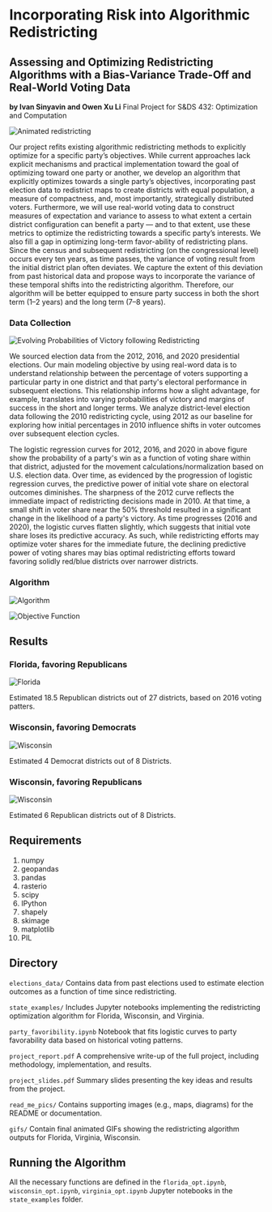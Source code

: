 # Incorporating Risk into Algorithmic Redistricting
## Assessing and Optimizing Redistricting Algorithms with a Bias-Variance Trade-Off and Real-World Voting Data
 **by Ivan Sinyavin and Owen Xu Li**
 Final Project for S&DS 432: Optimization and Computation

![Animated redistricting](gifs/gif/district_optimization.gif)

Our project refits existing algorithmic redistricting methods to explicitly optimize for a specific party’s objectives. While current approaches lack explicit mechanisms and practical implementation toward the goal of optimizing toward one party or another, we develop an algorithm that explicitly optimizes towards a single
party’s objectives, incorporating past election data to redistrict maps to create districts with equal
population, a measure of compactness, and, most importantly, strategically distributed voters. Furthermore, we will use real-world voting data to construct measures of expectation and variance to
assess to what extent a certain district configuration can benefit a party — and to that extent,
use these metrics to optimize the redistricting towards a specific party’s interests. We also fill a
gap in optimizing long-term favor-ability of redistricting plans. Since the census and subsequent
redistricting (on the congressional level) occurs every ten years, as time passes, the variance of
voting result from the initial district plan often deviates. We capture the extent of this deviation
from past historical data and propose ways to incorporate the variance of these temporal shifts
into the redistricting algorithm. Therefore, our algorithm will be better equipped to ensure party
success in both the short term (1–2 years) and the long term (7–8 years).

### Data Collection
![Evolving Probabilities of Victory following Redistricting](read_me_pics/logistic_curves.png)

We sourced election data from the 2012, 2016, and 2020 presidential elections. Our main modeling objective by using real-word data is to understand relationship between the percentage of voters supporting a particular party in one district and that party's electoral performance in subsequent elections. This relationship informs how a slight advantage, for example, translates into varying probabilities of victory and margins of success in the short and longer terms. We analyze district-level election data following the 2010 redistricting cycle, using 2012 as our baseline for exploring how initial percentages in 2010 influence shifts in voter outcomes over subsequent election cycles. 

The logistic regression curves for 2012, 2016, and 2020 in above figure show the probability of a party's win as a function of voting share within that district, adjusted for the movement calculations/normalization based on U.S. election data. Over time, as evidenced by the progression of logistic regression curves, the predictive power of initial vote share on electoral outcomes diminishes. The sharpness of the 2012 curve reflects the immediate impact of redistricting decisions made in 2010. At that time, a small shift in voter share near the 50% threshold resulted in a significant change in the likelihood of a party's victory. As time progresses (2016 and 2020), the logistic curves flatten slightly, which suggests that initial vote share loses its predictive accuracy. As such, while redistricting efforts may optimize voter shares for the immediate future, the declining predictive power of voting shares may bias optimal redistricting efforts toward favoring solidly red/blue districts over narrower districts.

### Algorithm

![Algorithm](read_me_pics/algorithm.png)

![Objective Function](read_me_pics/objective_function.png)

## Results

### Florida, favoring Republicans

![Florida](read_me_pics/florida_1.png)

Estimated 18.5 Republican districts out of 27 districts, based on 2016 voting patters. 

### Wisconsin, favoring Democrats

![Wisconsin](read_me_pics/wisconsin_1.png)

Estimated 4 Democrat districts out of 8 Districts.

### Wisconsin, favoring Republicans

![Wisconsin](read_me_pics/wisconsin_2.png)

Estimated 6 Republican districts out of 8 Districts.

## Requirements
1. numpy
2. geopandas
3. pandas
4. rasterio
5. scipy
6. IPython
7. shapely
8. skimage
9. matplotlib
10. PIL

## Directory

`elections_data/`
Contains data from past elections used to estimate election outcomes as a function of time since redistricting.

`state_examples/`
Includes Jupyter notebooks implementing the redistricting optimization algorithm for Florida, Wisconsin, and Virginia.

`party_favoribility.ipynb`
Notebook that fits logistic curves to party favorability data based on historical voting patterns.

`project_report.pdf`
A comprehensive write-up of the full project, including methodology, implementation, and results.

`project_slides.pdf`
Summary slides presenting the key ideas and results from the project.

`read_me_pics/`
Contains supporting images (e.g., maps, diagrams) for the README or documentation.

`gifs/`
Contain final animated GIFs showing the redistricting algorithm outputs for Florida, Virginia, Wisconsin.

## Running the Algorithm
All the necessary functions are defined in the `florida_opt.ipynb`, `wisconsin_opt.ipynb`, `virginia_opt.ipynb` Jupyter notebooks in the `state_examples` folder. 
 
